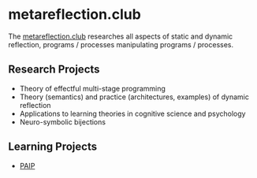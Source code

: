 # metareflection.club

The [metareflection.club](https://metareflection.club) researches all aspects of static and dynamic reflection, programs / processes manipulating programs / processes.

## Research Projects

- Theory of effectful multi-stage programming
- Theory (semantics) and practice (architectures, examples) of dynamic reflection
- Applications to learning theories in cognitive science and psychology
- Neuro-symbolic bijections

## Learning Projects

- [PAIP](http://paip.metareflection.club)
